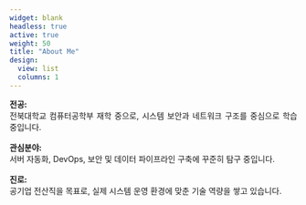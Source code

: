 ```yaml
---
widget: blank
headless: true
active: true
weight: 50
title: "About Me"
design:
  view: list
  columns: 1
---
```


<ul style="list-style:none; padding:0; margin:0;">
  <li style="margin-bottom:1rem; text-align:justify;">
    <strong>전공:</strong><br>
    전북대학교 컴퓨터공학부 재학 중으로, 시스템 보안과 네트워크 구조를 중심으로 학습 중입니다.
  </li>
  <li style="margin-bottom:1rem; text-align:justify;">
    <strong>관심분야:</strong><br>
    서버 자동화, DevOps, 보안 및 데이터 파이프라인 구축에 꾸준히 탐구 중입니다.
  </li>
  <li style="margin-bottom:1rem; text-align:justify;">
    <strong>진로:</strong><br>
    공기업 전산직을 목표로, 실제 시스템 운영 환경에 맞춘 기술 역량을 쌓고 있습니다.
  </li>
</ul>